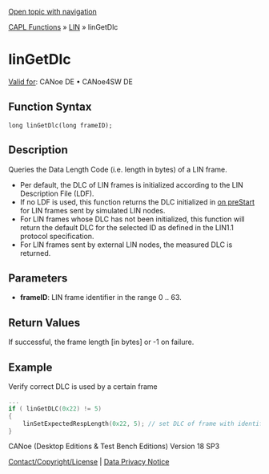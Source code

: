 [Open topic with navigation](../../../../../CANoeDEFamily.htm#Topics/CAPLFunctions/LIN/Functions/CAPLfunctionLINGetDLC.md)

[CAPL Functions](../../CAPLfunctions.md) » [LIN](../CAPLfunctionsLINOverview.md) » linGetDlc

# linGetDlc

[Valid for](../../../Shared/FeatureAvailability.md):  CANoe DE • CANoe4SW DE

## Function Syntax

```
long linGetDlc(long frameID);
```

## Description

Queries the Data Length Code (i.e. length in bytes) of a LIN frame.

- Per default, the DLC of LIN frames is initialized according to the LIN Description File (LDF).
- If no LDF is used, this function returns the DLC initialized in [on preStart](../../Other/EventProcedures/CAPLfunctionsEventproceduresMeasurementSystem.md) for LIN frames sent by simulated LIN nodes.
- For LIN frames whose DLC has not been initialized, this function will return the default DLC for the selected ID as defined in the LIN1.1 protocol specification.
- For LIN frames sent by external LIN nodes, the measured DLC is returned.

## Parameters

- **frameID**: LIN frame identifier in the range 0 .. 63.

## Return Values

If successful, the frame length [in bytes] or -1 on failure.

## Example

Verify correct DLC is used by a certain frame

```c
...
if ( linGetDLC(0x22) != 5)
{
    linSetExpectedRespLength(0x22, 5); // set DLC of frame with identifier 0x22 to be 5
}
```

CANoe (Desktop Editions & Test Bench Editions) Version 18 SP3

[Contact/Copyright/License](../../../Shared/ContactCopyrightLicense.md) | [Data Privacy Notice](https://www.vector.com/int/en/company/get-info/privacy-policy/)
